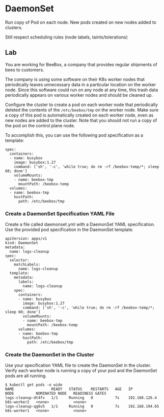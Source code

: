 # DaemonSet

Run copy of Pod on each node. New pods created on new nodes added to clusters.

Still respect scheduling rules (node labels, taints/tolerations)

## Lab

You are working for BeeBox, a company that provides regular shipments of bees to customers.

The company is using some software on their K8s worker nodes that periodically leaves unnecessary data in a particular location on the worker node. Since this software could run on any node at any time, this trash data periodically appears on various worker nodes and should be cleaned up.

Configure the cluster to create a pod on each worker node that periodically deleted the contents of the `/etc/beebox/tmp` on the worker node. Make sure a copy of this pod is automatically created on each worker node, even as new nodes are added to the cluster. Note that you should not run a copy of the pod on the control plane node.

To accomplish this, you can use the following pod specification as a template:

```
spec:
  containers:
  - name: busybox
    image: busybox:1.27
    command: ['sh', '-c', 'while true; do rm -rf /beebox-temp/*; sleep 60; done']
    volumeMounts:
    - name: beebox-tmp
      mountPath: /beebox-temp
  volumes:
  - name: beebox-tmp
    hostPath:
      path: /etc/beebox/tmp
```

### Create a DaemonSet Specification YAML File

Create a file called daemonset.yml with a DaemonSet YAML specification. Use the provided pod specification in the DaemonSet template.


```
apiVersion: apps/v1
kind: DaemonSet
metadata:
  name: logs-cleanup
spec:
  selector:
    matchLabels:
      name: logs-cleanup
  template:
    metadata:
      labels:
        name: logs-cleanup
    spec:
      containers:
      - name: busybox
        image: busybox:1.27
        command: ['sh', '-c', 'while true; do rm -rf /beebox-temp/*; sleep 60; done']
        volumeMounts:
        - name: beebox-tmp
          mountPath: /beebox-temp
      volumes:
      - name: beebox-tmp
        hostPath:
          path: /etc/beebox/tmp
```

### Create the DaemonSet in the Cluster

Use your specification YAML file to create the DaemonSet in the cluster. Verify each worker node is running a copy of your pod and the DaemonSet pods are all running.

```
$ kubectl get pods -o wide
NAME                 READY   STATUS    RESTARTS   AGE   IP               NODE          NOMINATED NODE   READINESS GATES
logs-cleanup-dt4fv   1/1     Running   0          7s    192.168.126.4    k8s-worker2   <none>           <none>
logs-cleanup-qg6v5   1/1     Running   0          7s    192.168.194.65   k8s-worker1   <none>           <none>
```